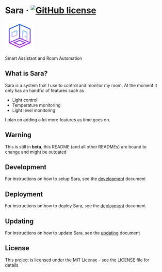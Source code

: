 #  Sara &middot; [![GitHub license](https://img.shields.io/badge/license-MIT-blue.svg)](LICENSE)
![](doc/assets/icon-96.png)

Smart Assistant and Room Automation

## What is Sara?
Sara is a system that I use to control and monitor my room. At the moment it only has an handful of features such as

* Light control
* Temperature monitoring
* Light level monitoring

I plan on adding a lot more features as time goes on.

## Warning
This is still in **beta**, this README (and all other READMEs) are bound to change and might be outdated

## Development
For instructions on how to setup Sara, see the [development](doc/development.md) document

## Deployment
For instructions on how to deploy Sara, see the [deployment](doc/deployment.md) document

## Updating
For instructions on how to update Sara, see the [updating](doc/updating.md) document

## License

This project is licensed under the MIT License - see the [LICENSE](LICENSE) file for details
